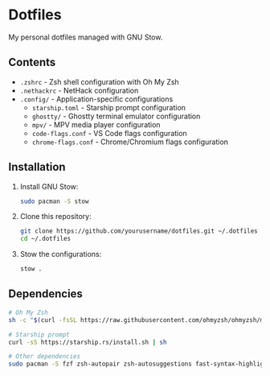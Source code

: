 # Dotfiles

My personal dotfiles managed with GNU Stow.

## Contents

- `.zshrc` - Zsh shell configuration with Oh My Zsh
- `.nethackrc` - NetHack configuration
- `.config/` - Application-specific configurations
  - `starship.toml` - Starship prompt configuration
  - `ghostty/` - Ghostty terminal emulator configuration
  - `mpv/` - MPV media player configuration
  - `code-flags.conf` - VS Code flags configuration
  - `chrome-flags.conf` - Chrome/Chromium flags configuration

## Installation

1. Install GNU Stow:

   ```bash
   sudo pacman -S stow
   ```

2. Clone this repository:

   ```bash
   git clone https://github.com/yourusername/dotfiles.git ~/.dotfiles
   cd ~/.dotfiles
   ```

3. Stow the configurations:
   ```bash
   stow .
   ```

## Dependencies

```bash
# Oh My Zsh
sh -c "$(curl -fsSL https://raw.githubusercontent.com/ohmyzsh/ohmyzsh/master/tools/install.sh)"

# Starship prompt
curl -sS https://starship.rs/install.sh | sh

# Other dependencies
sudo pacman -S fzf zsh-autopair zsh-autosuggestions fast-syntax-highlighting
```
